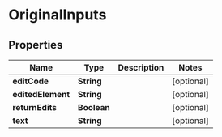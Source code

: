 

# OriginalInputs


## Properties

| Name | Type | Description | Notes |
|------------ | ------------- | ------------- | -------------|
|**editCode** | **String** |  |  [optional] |
|**editedElement** | **String** |  |  [optional] |
|**returnEdits** | **Boolean** |  |  [optional] |
|**text** | **String** |  |  [optional] |



